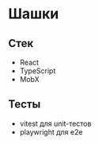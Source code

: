# Шашки

## Стек
- React
- TypeScript
- MobX

## Тесты
- vitest для unit-тестов
- playwright для e2e
